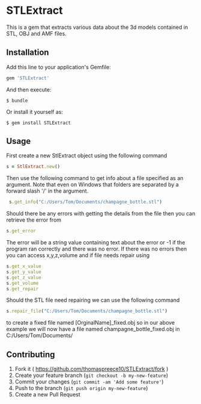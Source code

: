 # STLExtract

This is a gem that extracts various data about the 3d models contained in STL, OBJ and AMF files.

## Installation

Add this line to your application's Gemfile:

```ruby
gem 'STLExtract'
```

And then execute:

    $ bundle

Or install it yourself as:

    $ gem install STLExtract

## Usage

First create a new StlExtract object using the following command

```ruby
s = StlExtract.new()
```

Then use the following command to get info about a file specified as an argument. Note that even on Windows that folders are separated by a forward slash '/' in the argument.

```ruby
 s.get_info("C:/Users/Tom/Documents/champagne_bottle.stl")
```

Should there be any errors with getting the details from the file then you can retrieve the error from 

```ruby
s.get_error
```

The error will be a string value containing text about the error or -1 if the program ran correctly and there was no error. If there was no errors then you can access x,y,z,volume and if file needs repair using

```ruby
s.get_x_value
s.get_y_value
s.get_z_value
s.get_volume
s.get_repair
```

Should the STL file need repairing we can use the following command

```ruby
s.repair_file("C:/Users/Tom/Documents/champagne_bottle.stl")
```

to create a fixed file named [OrginalName]_fixed.obj so in our above example we will now have a file named champagne_bottle_fixed.obj in C:/Users/Tom/Documents/


## Contributing

1. Fork it ( https://github.com/thomaspreece10/STLExtract/fork )
2. Create your feature branch (`git checkout -b my-new-feature`)
3. Commit your changes (`git commit -am 'Add some feature'`)
4. Push to the branch (`git push origin my-new-feature`)
5. Create a new Pull Request
